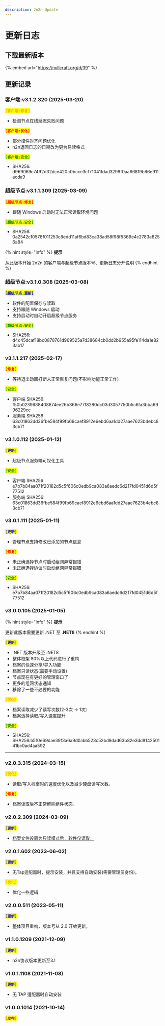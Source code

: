 ```yaml
---
description: 2n2n Update
---
```


# 更新日志

## 下载最新版本

{% embed url="https://nullcraft.org/d/39" %}

## 更新记录

### 客户端:v3.1.2.320 (2025-03-20)

<mark style="color:orange;">**`[客户端:修复]`**</mark>

* 检测节点在线延迟失败问题

<mark style="color:red;">**`[客户端:优化]`**</mark>

* 部分控件对齐问题优化
* n2n返回日志的日期改为更为易读格式

<mark style="color:green;">**`[客户端:安全]`**</mark>

* SHA256: d969069c7492d32dce420c0bcce3cf71041fdad3298f0aa66819b66e911acda9

### 超级节点:v3.1.1.309 (2025-03-09)

<mark style="color:red;">**`[超级节点:修复]`**</mark>

* 跟随 Windows 启动时无法正常读取环境问题

<mark style="color:green;">**`[超级节点:安全]`**</mark>

* SHA256: 0a2542c10578f011253c8edd11af6bd83ca38ad58f98f5369e4c2783a8256a84

{% hint style="info" %}
**提示**

从此版本开始 2n2n 的客户端与超级节点版本号、更新日志分开说明
{% endhint %}

### 超级节点:v3.1.0.308 (2025-03-08)

<mark style="color:blue;">**`[超级节点:更新]`**</mark>

* 软件的配置保存与读取
* 支持跟随 Windows 启动
* 支持启动时自动开启超级节点服务

<mark style="color:green;">**`[超级节点:安全]`**</mark>

* SHA256: d4c45dcaf18bc0878761d969525a7d38684cb0dd2b955a95fe114da1e823ab17

### v3.1.1.217 (2025-02-17)

<mark style="color:red;">**`[修复]`**</mark>

* 等待退出动画打断未正常恢复问题(不影响功能正常工作)

<mark style="color:green;">**`[安全]`**</mark>

* 客户端 SHA256: f50b0239638408874ee26b366e77f8280dc03d3057750b5c6fa3bba6996229cc
* 服务端 SHA256: 63c01863dd36fbe584f99fb69caef8912e6ebd6aa1dd27aae7623b4ebc83cb71

### v3.1.0.112 (2025-01-12)

<mark style="color:blue;">**`[更新]`**</mark>

* 超级节点服务端可视化工具

<mark style="color:green;">**`[安全]`**</mark>

* 客户端 SHA256: e7b7b84aa071f20182d5c5f606c0edb9ca083a6aedc6d217fd0451d6d5f77512
* 服务端 SHA256: 63c01863dd36fbe584f99fb69caef8912e6ebd6aa1dd27aae7623b4ebc83cb71

### v3.0.1.111 (2025-01-11)

<mark style="color:blue;">**`[更新]`**</mark>

* 管理节点支持修改已添加的节点信息

<mark style="color:red;">**`[修复]`**</mark>

* 未正确选择节点时启动组网异常报错
* 未正确选择协议时启动组网异常报错

<mark style="color:green;">**`[安全]`**</mark>

* SHA256: e7b7b84aa071f20182d5c5f606c0edb9ca083a6aedc6d217fd0451d6d5f77512

### v3.0.0.105 (2025-01-05)

{% hint style="info" %}
**提示**

更新此版本需要更新 .NET 至 **.NET8**
{% endhint %}

<mark style="color:blue;">**`[更新]`**</mark>

* .NET 版本升级至 .NET8
* 整体框架 80%以上代码进行了重构
* 档案的快速分享/导入功能
* 档案只读状态(需要手动设置)
* 节点现在有更好的管理窗口了
* 更多的组网状态通知
* 移除了一些不必要的功能

<mark style="color:orange;">**`[优化]`**</mark>

* 档案读取减少了读写次数(2-3次 -> 1次)
* 档案选择读取/写入速度提升

<mark style="color:green;">**`[安全]`**</mark>

* SHA256: SHA256:b5f0e69dae39f3a6a9d0abb523c52bd9dad63b82e3dd814250141bc0ad4aa592

***

### v2.0.3.315 (2024-03-15)

<mark style="color:orange;">**`[优化]`**</mark>

* 读取/写入档案时的速度优化以及减少硬盘读写次数。

<mark style="color:red;">**`[修复]`**</mark>

* 档案读取后不正常解除组件状态。

### v2.0.2.309 (2024-03-09)

<mark style="color:blue;">**`[更新]`**</mark>

* [档案文件设置为只读模式后，软件仅读取。](https://nullcraft.org/d/83)

### v2.0.1.602 (2023-06-02)

<mark style="color:blue;">**`[更新]`**</mark>

* 无Tap适配器时，提示安装，并且支持自动安装(需要管理员身份)。

<mark style="color:orange;">**`[优化]`**</mark>

* 优化一些逻辑

### v2.0.0.511 (2023-05-11)

<mark style="color:blue;">**`[更新]`**</mark>

* 整体项目重构，版本号从 2.0 开始更新。

### v**1.1.0.1209 (2021-12-09)**

<mark style="color:blue;">**`[更新]`**</mark>

* n2n协议版本更新至3.1

### v**1.0.1.1108 (2021-11-08)**

<mark style="color:blue;">**`[更新]`**</mark>

* 无 TAP 适配器时自动安装

### **v1.0.0.1014 (2021-10-14)**

<mark style="color:purple;">**`[发布]`**</mark>
